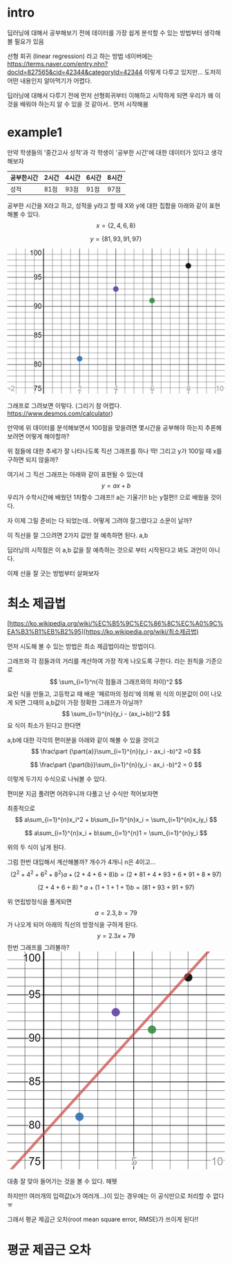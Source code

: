 # intro

딥러닝에 대해서 공부해보기 전에
데이터를 가장 쉽게 분석할 수 있는 방법부터 생각해볼 필요가 있음

선형 회귀 (linear regression) 라고 하는 방법
네이버에는 
https://terms.naver.com/entry.nhn?docId=827565&cid=42344&categoryId=42344
이렇게 다루고 있지만...
도저히 어떤 내용인지 알아먹기가 어렵다.

딥러닝에 대해서 다루기 전에 먼저 선형회귀부터 이해하고 시작하게 되면
우리가 왜 이것을 배워야 하는지 알 수 있을 것 같아서.. 먼저 시작해봄

# example1

만약 학생들의 '중간고사 성적'과 각 학생이 '공부한 시간'에 대한 데이터가 있다고 생각해보자

|공부한시간|2시간|4시간|6시간|8시간|
|------|---|---|---|---|
|성적|81점|93점|91점|97점|

공부한 시간을 X라고 하고, 성적을 y라고 할 때
X와 y에 대한 집합을 아래와 같이 표현해볼 수 있다.
$$
x = \{2,4,6,8\}
$$

$$
y = \{81,93,91,97\}
$$

![graph1](./image/0-1graph.png)


그래프로 그려보면 이렇다. (그리기 참 어렵다. https://www.desmos.com/calculator)

만약에 위 데이터를 분석해보면서
100점을 맞을려면 몇시간을 공부해야 하는지 추론해보려면 어떻게 해야할까?

위 점들에 대한 추세가 잘 나타나도록 직선 그래프를 하나 딱! 그리고 y가 100일 때 x를 구하면 되지 않을까?

여기서 그 직선 그래프는 아래와 같이 표현될 수 있는데
$$
y= ax+b
$$
우리가 수학시간에 배웠던 1차함수 그래프!!
a는 기울기!! b는 y절편!! 으로 배웠을 것이다.

자 이제 그릴 준비는 다 되었는데..
어떻게 그려야 잘그렸다고 소문이 날까?



이 직선을 잘 그으려면 2가지 값만 잘 예측하면 된다.
a,b

딥러닝의 시작점은 이 a,b 값을 잘 예측하는 것으로 부터 시작된다고 봐도 과언이 아니다.

이제 선을 잘 긋는 방법부터 살펴보자



# 최소 제곱법

[https://ko.wikipedia.org/wiki/%EC%B5%9C%EC%86%8C%EC%A0%9C%EA%B3%B1%EB%B2%95](https://ko.wikipedia.org/wiki/최소제곱법)

먼저 시도해 볼 수 있는 방법은 최소 제곱법이라는 방법이다.

그래프와 각 점들과의 거리를 계산하여 가장 작게 나오도록 구한다. 라는 원칙을 기준으로
$$
\sum_{i=1}^n(각 점들과 그래프와의 차이)^2
$$
요런 식을 만들고, 
고등학교 때 배운 '페르마의 정리'에 의해 
위 식의 미분값이 0이 나오게 되면
그때의 a,b값이 가장 정확한 그래프가 아닐까?
$$
\sum_{i=1}^{n}(y_i - (ax_i+b))^2
$$
요 식이 최소가 된다고 한다면

a,b에 대한 각각의 편미분을 아래와 같이 해볼 수 있을 것이고
$$
\frac\part {\part{a}}\sum_{i=1}^{n}(y_i - ax_i -b)^2 =0
$$

$$
\frac\part {\part{b}}\sum_{i=1}^{n}(y_i - ax_i -b)^2 = 0
$$

이렇게 두가지 수식으로 나눠볼 수 있다.

편미분 지금 풀려면 어려우니까 다풀고 난 수식만 적어보자면

최종적으로
$$
a\sum_{i=1}^{n}x_i^2 + b\sum_{i=1}^{n}x_i = \sum_{i=1}^{n}x_iy_i
$$

$$
a\sum_{i=1}^{n}x_i + b\sum_{i=1}^{n}1 = \sum_{i=1}^{n}y_i
$$

위의 두 식이 남게 된다.

그럼 한번 대입해서 계산해볼까? 개수가 4개니 n은 4이고...
$$
(2^2+4^2+6^2+8^2)a+(2+4+6+8)b = (2*81 + 4*93 + 6*91 + 8*97)
$$

$$
(2+4+6+8)*a + (1+1+1+1)b = (81+93+91+97)
$$

위 연립방정식을 풀게되면
$$
a = 2.3, b=79
$$
가 나오게 되어 아래의 직선의 방정식을 구하게 된다.
$$
y=2.3x+79
$$
한번 그래프를 그려볼까?
![graph1](./image/0-2graph.png)

대충 잘 맞아 들어가는 것을 볼 수 있다. 헤헷



하지만!! 여러개의 입력값(x가 여러개...)이 있는 경우에는 이 공식만으로 처리할 수 없다 ㅠ

그래서 평균 제곱근 오차(root mean square error, RMSE)가 쓰이게 된다!!



# 평균 제곱근 오차

